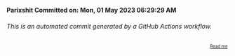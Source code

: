 **Parixshit Committed on: Mon, 01 May 2023 06:29:29 AM** <!-- abae8a36-e2c0-4d97-8e28-2a7c92eea435 -->

###### This is an automated commit generated by a GitHub Actions workflow.

<div align="right"><sub><sup><a href="https://github.com/Parixshit/AutoCommit.git">Read me</a></sup></sub></div>
